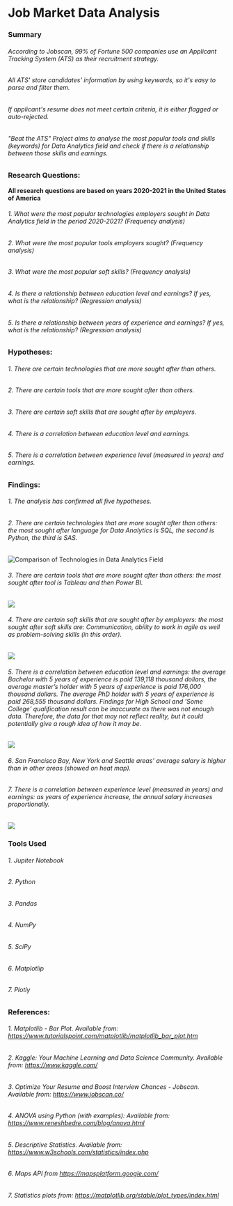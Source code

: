# Job Market Data Analysis

### Summary

###### According to Jobscan, 99% of Fortune 500 companies use an Applicant Tracking System (ATS) as their recruitment strategy.
###### All ATS' store candidates' information by using keywords, so it's easy to parse and filter them.
###### If applicant's resume does not meet certain criteria, it is either flagged or auto-rejected.
###### "Beat the ATS" Project aims to analyse the most popular tools and skills (keywords) for Data Analytics field and check if there is a relationship between those skills and earnings.


### Research Questions:
<b>All research questions are based on years 2020-2021 in the United States of America</b>


###### 1. What were the most popular technologies employers sought in Data Analytics field in the period 2020-2021? (Frequency analysis)
###### 2. What were the most popular tools employers sought? (Frequency analysis)
###### 3. What were the most popular soft skills? (Frequency analysis)
###### 4. Is there a relationship between education level and earnings? If yes, what is the relationship? (Regression analysis)
###### 5. Is there a relationship between years of experience and earnings? If yes, what is the relationship? (Regression analysis)


### Hypotheses:
###### 1. There are certain technologies that are more sought after than others.
###### 2. There are certain tools that are more sought after than others.
###### 3. There are certain soft skills that are sought after by employers.
###### 4. There is a correlation between education level and earnings.
###### 5. There is a correlation between experience level (measured in years) and earnings.


### Findings:
###### 1. The analysis has confirmed all five hypotheses.
###### 2. There are certain technologies that are more sought after than others: the most sought after language for Data Analytics is SQL, the second is Python, the third is SAS.
<img src= "https://github.com/rita-s/Data_Analysis_HR-Hackers/blob/main/Comparison%20of%20Technologies%20in%20Data%20Analytics%20Field.png" alt="Comparison of Technologies in Data Analytics Field">

###### 3. There are certain tools that are more sought after than others: the most sought after tool is Tableau and then Power BI.
<img src= "https://github.com/rita-s/Data_Analysis_HR-Hackers/blob/main/Comparison%20of%20Tools%20in%20Data%20Analytics%20Field.png">

###### 4. There are certain soft skills that are sought after by employers: the most sought after soft skills are: Communication, ability to work in agile as well as problem-solving skills (in this order).
<img src= "https://github.com/rita-s/Data_Analysis_HR-Hackers/blob/main/Comparison%20of%20Soft%20Skills%20in%20Data%20Analytics%20Field.png">

###### 5. There is a correlation between education level and earnings: the average Bachelor with 5 years of experience is paid 139,118 thousand dollars, the average master’s holder with 5 years of experience is paid 176,000 thousand dollars. The average PhD holder with 5 years of experience is paid 268,555 thousand dollars. Findings for  High School and 'Some College' qualification result can be inaccurate as there was not enough data. Therefore, the data for that may not reflect reality, but it could potentially give a rough idea of how it may be.

<img src= "https://github.com/rita-s/Data_Analysis_HR-Hackers/blob/main/Comparison%20of%20level%20of%20education%20to%20earnings.png">

###### 6. San Francisco Bay, New York and Seattle areas' average salary is higher than in other areas (showed on heat map).
###### 7. There is a correlation between experience level (measured in years) and earnings: as years of experience increase, the annual salary increases proportionally.

<img src= "https://github.com/rita-s/Data_Analysis_HR-Hackers/blob/main/Comparison%20of%20annual%20salary%20to%20experience.png">


### Tools Used
###### 1. Jupiter Notebook
###### 2. Python
###### 3. Pandas
###### 4. NumPy
###### 5. SciPy
###### 6. Matplotlip
###### 7. Plotly

### References:
###### 1. Matplotlib - Bar Plot. Available from: https://www.tutorialspoint.com/matplotlib/matplotlib_bar_plot.htm
###### 2. Kaggle: Your Machine Learning and Data Science Community. Available from: https://www.kaggle.com/
###### 3. Optimize Your Resume and Boost Interview Chances - Jobscan. Available from: https://www.jobscan.co/
###### 4. ANOVA using Python (with examples): Available from: https://www.reneshbedre.com/blog/anova.html
###### 5. Descriptive Statistics. Available from: https://www.w3schools.com/statistics/index.php
###### 6. Maps API from https://mapsplatform.google.com/
###### 7. Statistics plots from:  https://matplotlib.org/stable/plot_types/index.html

